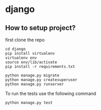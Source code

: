 # django

## How to setup project?

first clone the repo
```
cd django
pip install virtualenv
virtualenv env
source env/lib/activate
pip install -r requirements.txt

python manage.py migrate
python manage.py createsuperuser
python manage.py runserver
```


To run the tests use the following command
```
python manage.py test
```